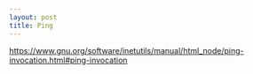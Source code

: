 ```yaml
---
layout: post
title: Ping
---
```


<https://www.gnu.org/software/inetutils/manual/html_node/ping-invocation.html#ping-invocation>

